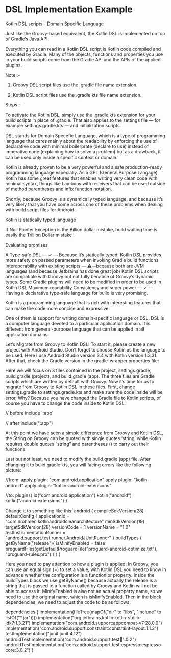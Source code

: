 # DSL Implementation Example


Kotlin DSL scripts - Domain Specific Language

Just like the Groovy-based equivalent, the Kotlin DSL is implemented on top of Gradle’s Java API.

Everything you can read in a Kotlin DSL script is Kotlin code compiled and executed by Gradle.
Many of the objects, functions and properties you use in your build scripts come from the Gradle API and the APIs of the applied plugins.

Note :-

1. Groovy DSL script files use the .gradle file name extension.

2. Kotlin DSL script files use the .gradle.kts file name extension.

Steps :-

To activate the Kotlin DSL, simply use the .gradle.kts extension for your build scripts in place of .gradle.
That also applies to the settings file —
for example settings.gradle.kts — and initialization scripts.


DSL stands for Domain Specefic Language, which is a type of programming language that cares mainly about the readability by enforcing the use of declarative code with minimal boilerprate (declare to use) instead of imperative code (explaining how to solve a problem) but as a drawback,
it can be used only inside a specific context or domain.

Kotlin is already proven to be a very powerful and a safe production-ready programming language especially. As a GPL (General Purpose Langage) Kotlin has some great features that enables writing very clean code with minimal syntax, things like Lambdas with receivers that can be used outside of method parentheses and infix function notation.


Shortly, because Groovy is a dynamically typed language, and because it’s very likely that you have come across one of these problems when dealing with build script files for Android :

Kotlin is statically typed language


If Null Pointer Exception is the Billion dollar mistake, build waiting time is easily the Trillion Dollar mistake !


Evaluating promises

A Type-safe DSL — ✓ — Because it’s statically typed, Kotlin DSL provides more safety on passed parameters when invoking Gradle build functions.
Interoperability with existing scripts — ⚠︎—because both are JVM languages (and because Jetbrains has done great job) Kotlin DSL scripts are compatible with Groovy but not fully because of Groovy’s dynamic types. Some Gradle plugins will need to be modified in order to be used in Kotlin DSL
Maximum readability
Consistency and super power — ✓ — Having a declarative type-safe language for build is very promising.


Kotlin is a programming language that is rich with interesting features that can make the code more concise and expressive.

One of them is support for writing domain-specific language or DSL. DSL is a computer language devoted to a particular application domain. It is different from general-purpose language that can be applied in all application domains.


Let’s Migrate from Groovy to Kotlin DSL!
To start it, please create a new project with Android Studio. Don’t forget to choose Kotlin as the language to be used. Here I use Android Studio version 3.4 with Kotlin version 1.3.31. After that, check the Gradle version in the gradle-wrapper.properties file:

Here we will focus on 3 files contained in the project, settings.gradle, build.gradle (project), and build.gradle (app). The three files are Gradle scripts which are written by default with Groovy. Now it’s time for us to migrate from Groovy to Kotlin DSL in these files.
First, change settings.gradle to settings.gradle.kts and make sure the code inside will be error. Why? Because you have changed the Gradle file to Kotlin scripts, of course you have to change the code inside to Kotlin DSL.


// before
include ':app'

// after
include(":app")

At this point we have seen a simple difference from Groovy and Kotlin DSL, the String on Groovy can be quoted with single quotes ‘string’ while Kotlin requires double quotes “string” and parentheses () to carry out their functions.



Last but not least, we need to modify the build.gradle (app) file. After changing it to build.gradle.kts, you will facing errors like the following picture:

//from:
apply plugin: "com.android.application"
apply plugin: "kotlin-android"
apply plugin: "kotlin-android-extensions"

//to:
plugins{
    id("com.android.application")
    kotlin("android")
    kotlin("android.extensions")
}

Change it to something like this:
android {
    compileSdkVersion(28)
    defaultConfig {
        applicationId = "com.nrohmen.kotlinandroidcleanarchitecture"
        minSdkVersion(19)
        targetSdkVersion(28)
        versionCode = 1
        versionName = "1.0"
        testInstrumentationRunner = "android.support.test.runner.AndroidJUnitRunner"
    }
    buildTypes {
        getByName("release"){
            isMinifyEnabled = false
            proguardFiles(getDefaultProguardFile("proguard-android-optimize.txt"), "proguard-rules.pro")
        }
    }
}

Here you need to pay attention to how a plugin is applied. In Groovy, you can use an equal sign (=) to set a value, with Kotlin DSL you need to know in advance whether the configuration is a function or property.
Inside the buildTypes block we use getByName() because actually the release is a string that is passed to a function called by Groovy and Kotlin will not be able to access it. MinifyEnabled is also not an actual property name, so we need to use the original name, which is isMinifyEnabled.
Then in the block dependencies, we need to adjust the code to be as follows:



dependencies {
    implementation(fileTree(mapOf("dir" to "libs", "include" to listOf("*.jar"))))
    implementation("org.jetbrains.kotlin:kotlin-stdlib-jdk7:1.3.21")
    implementation("com.android.support:appcompat-v7:28.0.0")
    implementation("com.android.support.constraint:constraint-layout:1.1.3")
    testImplementation("junit:junit:4.12")
    androidTestImplementation("com.android.support.test:runner:1.0.2")
    androidTestImplementation("com.android.support.test.espresso:espresso-core:3.0.2")
}

